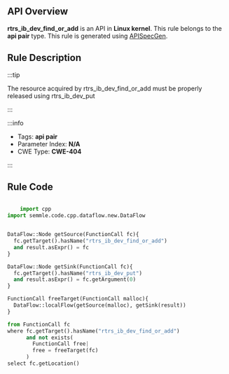 ---
---


## API Overview
**rtrs_ib_dev_find_or_add** is an API in **Linux kernel**. This rule belongs to the **api pair** type. This rule is generated using [APISpecGen](../../tools/APISpecGen).
## Rule Description

:::tip

The resource acquired by rtrs_ib_dev_find_or_add must be properly released using rtrs_ib_dev_put

:::

:::info

- Tags: **api pair**
- Parameter Index: **N/A**
- CWE Type: **CWE-404**

:::

## Rule Code
```python

    import cpp
import semmle.code.cpp.dataflow.new.DataFlow


DataFlow::Node getSource(FunctionCall fc){
  fc.getTarget().hasName("rtrs_ib_dev_find_or_add")
  and result.asExpr() = fc
}

DataFlow::Node getSink(FunctionCall fc){
  fc.getTarget().hasName("rtrs_ib_dev_put")
  and result.asExpr() = fc.getArgument(0)
}

FunctionCall freeTarget(FunctionCall malloc){
  DataFlow::localFlow(getSource(malloc), getSink(result))
}

from FunctionCall fc
where fc.getTarget().hasName("rtrs_ib_dev_find_or_add")
      and not exists(
        FunctionCall free| 
        free = freeTarget(fc)
      )
select fc.getLocation()

    
```